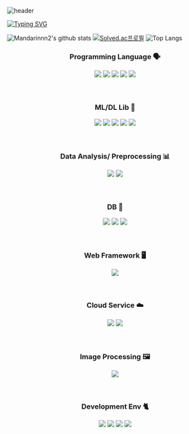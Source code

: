 ![header](https://capsule-render.vercel.app/api?type=Waving&text=yeonsong's_GitHub💫)

[![Typing SVG](https://readme-typing-svg.demolab.com?font=Fira+Code&pause=1000&color=000001&width=435&lines=Hi!+I'm+Data+Analysist+;I'll+be+Data+Master+%F0%9F%92%AB)](https://git.io/typing-svg)

![Mandarinnn2's github stats](https://github-readme-stats.vercel.app/api?username=mandarinnn2&show_icons=true&theme=graywhite)
[![Solved.ac프로필](http://mazassumnida.wtf/api/v2/generate_badge?boj=mandarinnn2)](https://solved.ac/mandarinnn2)
![Top Langs](https://github-readme-stats.vercel.app/api/top-langs/?username=mandarinnn2&layout=compact&theme=graywhite)

<h3 align="center">Programming Language 🗣️</h3>
<div align="center">
<img src="https://img.shields.io/badge/python-3776AB?style=for-the-badge&logo=python&logoColor=white">
<img src="https://img.shields.io/badge/JAVA-007396?style=for-the-badge&logo=java&logoColor=white">
<img src="https://img.shields.io/badge/HTML5-E34F26?style=for-the-badge&logo=HTML5&logoColor=white">
<img src="https://img.shields.io/badge/CSS3-1572B6?style=for-the-badge&logo=CSS3&logoColor=white">
<img src="https://img.shields.io/badge/JavaScript-F7DF1E?style=for-the-badge&logo=JavaScript&logoColor=white">
</div><br><br>


<div align="center">
<h3 align="center">ML/DL Lib 🤖</h3>
<img src="https://img.shields.io/badge/PyTorch-EE4C2C?style=for-the-badge&logo=PyTorch&logoColor=white">
<img src="https://img.shields.io/badge/TensorFlow-FF6F00?style=for-the-badge&logo=TensorFlow&logoColor=white">
<img src="https://img.shields.io/badge/scikitlearn-F7931E?style=for-the-badge&logo=scikitlearn&logoColor=white">
<img src="https://img.shields.io/badge/SciPy-8CAAE6?style=for-the-badge&logo=SciPy&logoColor=white">
<img src="https://img.shields.io/badge/keras-D00000?style=for-the-badge&logo=keras&logoColor=white">
</div><br><br>


<div align="center">
<h3 align="center">Data Analysis/ Preprocessing 📊</h3>
<img src="https://img.shields.io/badge/NumPy-013243?style=for-the-badge&logo=NumPy&logoColor=white">
<img src="https://img.shields.io/badge/pandas-150458?style=for-the-badge&logo=pandas&logoColor=white">
</div><br><br>


<div align="center">
<h3 align="center">DB 💼</h3>
<img src="https://img.shields.io/badge/MySQL-4479A1?style=for-the-badge&logo=MySQL&logoColor=white">
<img src="https://img.shields.io/badge/MongoDB-47A248?style=for-the-badge&logo=MongoDB&logoColor=white">
<img src="https://img.shields.io/badge/Oracle-F80000?style=for-the-badge&logo=Oracle&logoColor=white">
</div><br><br>


<div align="center">
<h3 align="center">Web Framework 🖥️</h3>
<img src="https://img.shields.io/badge/Django-092E20?style=for-the-badge&logo=Django&logoColor=white">
</div><br><br>


<div align="center">
<h3 align="center">Cloud Service ☁️</h3>
<img src="https://img.shields.io/badge/Amazon%20EC2-FF9900?style=for-the-badge&logo=Amazon%20EC2&logoColor=white">
<img src="https://img.shields.io/badge/Amazon%20S3-569A31?style=for-the-badge&logo=Amazon%20S3&logoColor=white">
</div><br><br>



<div align="center">
<h3 align="center">Image Processing 🖼️</h3>
<img src="https://img.shields.io/badge/OpenCV-5C3EE8?style=for-the-badge&logo=OpenCV&logoColor=white">
</div><br><br>


<div align="center">
<h3 align="center">Development Env 🐈</h3>
<img src="https://img.shields.io/badge/github-181717?style=for-the-badge&logo=github&logoColor=white">
<img src="https://img.shields.io/badge/linux-FCC624?style=for-the-badge&logo=linux&logoColor=white">
<img src="https://img.shields.io/badge/Google Colab-F9AB00?style=for-the-badge&logo=Google Colab&logoColor=white">
<img src="https://img.shields.io/badge/Jupyter-F37626?style=for-the-badge&logo=Jupyterb&logoColor=white">
</div><br><br>


<!--
**mandarinnn2/mandarinnn2** is a ✨ _special_ ✨ repository because its `README.md` (this file) appears on your GitHub profile.

Here are some ideas to get you started:

- 🔭 I’m currently working on ...
- 🌱 I’m currently learning ...
- 👯 I’m looking to collaborate on ...
- 🤔 I’m looking for help with ...
- 💬 Ask me about ...
- 📫 How to reach me: ...
- 😄 Pronouns: ...
- ⚡ Fun fact: ...
-->
